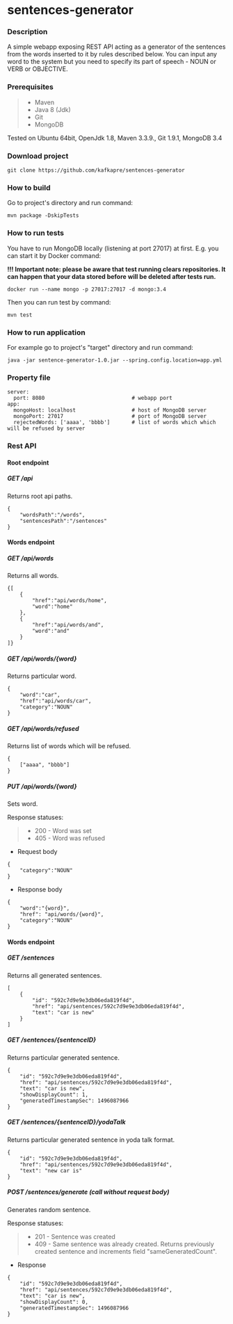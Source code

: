 # sentences-generator


### Description
A simple webapp exposing REST API acting as a generator of the sentences from the words inserted to it by rules described below. 
You can input any word to the system but you need to specify its part of speech - NOUN or VERB or OBJECTIVE.

### Prerequisites
 >- Maven
 >- Java 8 (Jdk)
 >- Git
 >- MongoDB

Tested on Ubuntu 64bit, OpenJdk 1.8, Maven 3.3.9., Git 1.9.1, MongoDB 3.4

### Download project

```
git clone https://github.com/kafkapre/sentences-generator
```

### How to build

Go to project's directory and run command:

```
mvn package -DskipTests
```

### How to run tests
You have to run MongoDB locally (listening at port 27017) at first. E.g. you can start it by Docker command:

**!!! Important note: please be aware that test running clears repositories. 
It can happen that your data stored before will be deleted after tests run.** 

```
docker run --name mongo -p 27017:27017 -d mongo:3.4
```

Then you can run test by command:
```
mvn test
```

### How to run application

For example go to project's "target" directory and run command:

```
java -jar sentence-generator-1.0.jar --spring.config.location=app.yml
```

### Property file
```
server:
  port: 8080                            # webapp port
app:
  mongoHost: localhost                  # host of MongoDB server
  mongoPort: 27017                      # port of MongoDB server
  rejectedWords: ['aaaa', 'bbbb']       # list of words which which will be refused by server                         
```


### Rest API

#### Root endpoint

##### GET /api
Returns root api paths.

```
{
    "wordsPath":"/words",
    "sentencesPath":"/sentences"
}
```


#### Words endpoint

##### GET /api/words
Returns all words.

```
{[
    {
        "href":"api/words/home",
        "word":"home"
    },
    {
        "href":"api/words/and",
        "word":"and"
    }
]}
```

##### GET /api/words/{word}
Returns particular word.

```
{
    "word":"car",
    "href":"api/words/car",
    "category":"NOUN"
}
```


##### GET /api/words/refused
Returns list of words which will be refused.
```
{
    ["aaaa", "bbbb"] 
}
```

##### PUT /api/words/{word}
Sets word.

Response statuses:
>- 200 - Word was set
>- 405 - Word was refused
 
 - Request body

```
{    
    "category":"NOUN"
}
```

 - Response body
```
{
    "word":"{word}",
    "href": "api/words/{word}",
    "category":"NOUN"
}
```


#### Words endpoint

##### GET /sentences
Returns all generated sentences.

```
[
    {
        "id": "592c7d9e9e3db06eda819f4d",
        "href": "api/sentences/592c7d9e9e3db06eda819f4d",
        "text": "car is new"
    }
]
```

##### GET /sentences/{sentenceID}
Returns particular generated sentence.

```
{
    "id": "592c7d9e9e3db06eda819f4d",
    "href": "api/sentences/592c7d9e9e3db06eda819f4d",
    "text": "car is new",
    "showDisplayCount": 1,
    "generatedTimestampSec": 1496087966
}
```

##### GET /sentences/{sentenceID}/yodaTalk
Returns particular generated sentence in yoda talk format.

```
{
    "id": "592c7d9e9e3db06eda819f4d",
    "href": "api/sentences/592c7d9e9e3db06eda819f4d",
    "text": "new car is"
}
```


##### POST /sentences/generate (call without request body)
Generates random sentence.

Response statuses:
>- 201 - Sentence was created
>- 409 - Same sentence was already created. Returns previously created sentence and increments field "sameGeneratedCount".
 
 - Response
 
```
{
    "id": "592c7d9e9e3db06eda819f4d",
    "href": "api/sentences/592c7d9e9e3db06eda819f4d",
    "text": "car is new",
    "showDisplayCount": 0,
    "generatedTimestampSec": 1496087966
}
```